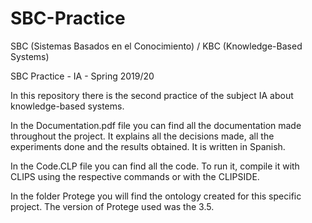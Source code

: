 # SBC-Practice

SBC (Sistemas Basados en el Conocimiento) / KBC (Knowledge-Based Systems)

SBC Practice - IA - Spring 2019/20

In this repository there is the second practice of the subject IA about knowledge-based systems.

In the Documentation.pdf file you can find all the documentation made throughout the project. It explains all the decisions made, all the experiments done and the results obtained. It is written in Spanish.

In the Code.CLP file you can find all the code. To run it, compile it with CLIPS using the respective commands or with the CLIPSIDE.

In the folder Protege you will find the ontology created for this specific project. The version of Protege used was the 3.5.
